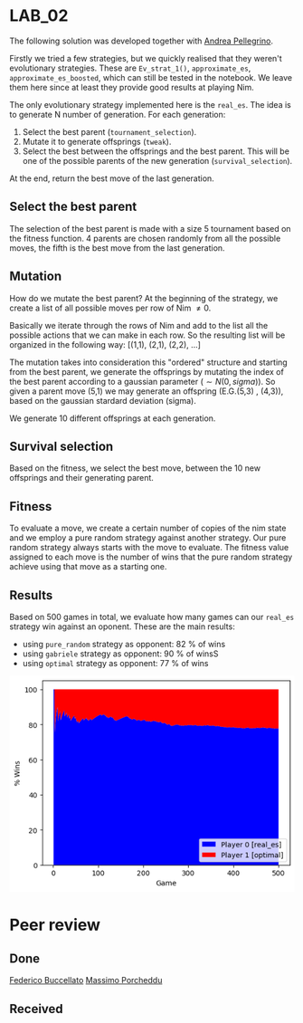 # LAB_02 

The following solution was developed together with [Andrea Pellegrino](https://github.com/andry2327/Computational-Intelligence).

Firstly we tried a few strategies, but we quickly realised that they weren't evolutionary strategies. These are `Ev_strat_1()`, `approximate_es`, `approximate_es_boosted`, which can still be tested in the notebook.
We leave them here since at least they provide good results at playing Nim.

The only evolutionary strategy implemented here is the `real_es`.
The idea is to generate N number of generation. For each generation:
1. Select the best parent (`tournament_selection`).
2. Mutate it to generate offsprings (`tweak`).
3. Select the best between the offsprings and the best parent. This will be one of the possible parents of the new generation (`survival_selection`).

At the end, return the best move of the last generation.

## Select the best parent 
The selection of the best parent is made with a size 5 tournament based on the fitness function. 
4 parents are chosen randomly from all the possible moves, the fifth is the best move from the last generation.

## Mutation
How do we mutate the best parent? 
At the beginning of the strategy, we create a list of all possible moves per row of Nim $\ne 0$. 

Basically we iterate through the rows of Nim and add to the list all the possible actions that we can make in each row. So the resulting list will be organized in the following way: [(1,1), (2,1), (2,2), ...]

The mutation takes into consideration this "ordered" structure and starting from the best parent, we generate the offsprings by mutating the index of the best parent according to a gaussian parameter ($\sim N(0,\,sigma)$). 
So given a parent move (5,1) we may generate an offspring (E.G.(5,3) , (4,3)), based on the gaussian stardard deviation (sigma).

We generate 10 different offsprings at each generation.

## Survival selection
Based on the fitness, we select the best move, between the 10 new offsprings and their generating parent.

## Fitness
To evaluate a move, we create a certain number of copies of the nim state and we employ a pure random strategy against another strategy. Our pure random strategy always starts with the move to evaluate. 
The fitness value assigned to each move is the number of wins that the pure random strategy achieve using that move as a starting one.

## Results
Based on 500 games in total, we evaluate how many games can our `real_es` strategy win against an oponent.
These are the main results:
- using `pure_random` strategy as opponent: 82 % of wins
- using `gabriele` strategy as opponent: 90 % of winsS
- using `optimal` strategy as opponent: 77 % of wins

![real es VS optimal](https://github.com/andry2327/Computational-Intelligence/blob/main/LABS/L02%20-%20NIM-ES/img/plot_reals_es_VS_optimal.png)

# Peer review
## Done
[Federico Buccellato](https://github.com/FedeBucce/Computational_intelligence/issues/1)
[Massimo Porcheddu](https://github.com/TheMassimo/Computational_intelligence/issues/1)
## Received
